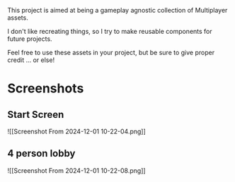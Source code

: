 This project is aimed at being a gameplay agnostic collection of Multiplayer assets. 

I don't like recreating things, so I try to make reusable components for future projects. 

Feel free to use these assets in your project, but be sure to give proper credit ... or else!


# Screenshots
## Start Screen
![[Screenshot From 2024-12-01 10-22-04.png]]
## 4 person lobby
![[Screenshot From 2024-12-01 10-22-08.png]]

